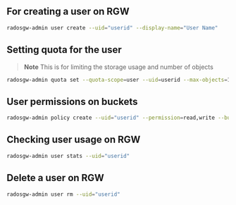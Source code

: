 ## For creating a user on RGW
```bash
radosgw-admin user create --uid="userid" --display-name="User Name"
```

## Setting quota for the user 
> **Note**
> This is for limiting the storage usage and number of objects
> 
```bash
radosgw-admin quota set --quota-scope=user --uid=userid --max-objects=1000 --max-size=20G
```

## User permissions on buckets
```bash
radosgw-admin policy create --uid="userid" --permission=read,write --bucket="bucketname"
```


## Checking user usage on RGW

```bash
radosgw-admin user stats --uid="userid"

```

## Delete a user on RGW
```bash
radosgw-admin user rm --uid="userid"

```







